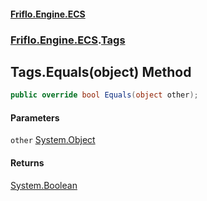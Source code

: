 #### [Friflo.Engine.ECS](index.md 'index')
### [Friflo.Engine.ECS](Friflo.Engine.ECS.md 'Friflo.Engine.ECS').[Tags](Tags.md 'Friflo.Engine.ECS.Tags')

## Tags.Equals(object) Method

```csharp
public override bool Equals(object other);
```
#### Parameters

<a name='Friflo.Engine.ECS.Tags.Equals(object).other'></a>

`other` [System.Object](https://docs.microsoft.com/en-us/dotnet/api/System.Object 'System.Object')

#### Returns
[System.Boolean](https://docs.microsoft.com/en-us/dotnet/api/System.Boolean 'System.Boolean')